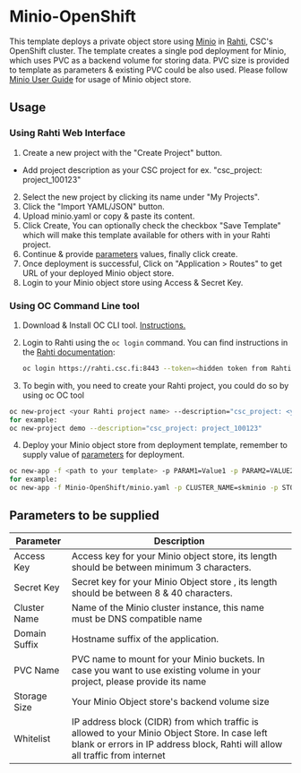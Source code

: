 # Minio-OpenShift

This template deploys a private object store using [Minio](https://min.io/) in [Rahti](https://rahti.csc.fi/), CSC's OpenShift cluster. The template creates a single pod deployment for Minio, which uses PVC as a backend volume for storing data. PVC size is provided to template as parameters & existing PVC could be also used. Please follow [Minio User Guide](https://www.markdownguide.org/basic-syntax/) for usage of Minio object store.

## Usage

### Using Rahti Web Interface
1. Create a new project with the "Create Project" button.
  * Add project description as your CSC project for ex. "csc_project: project_100123"
2. Select the new project by clicking its name under "My Projects".
3. Click the "Import YAML/JSON" button.
4. Upload minio.yaml or copy & paste its content.
5. Click Create, You can optionally check the checkbox "Save Template" which will make this template available for others with in your Rahti project.
6. Continue & provide [parameters](#parameters-to-be-supplied) values, finally click create.
7. Once deployment is successful, Click on "Application > Routes" to get URL of your deployed Minio object store.
8. Login to your Minio object store using Access & Secret Key.

### Using OC Command Line tool
1. Download & Install OC CLI tool. [Instructions.](https://docs.okd.io/latest/cli_reference/get_started_cli.html)
2. Login to Rahti using the `oc login` command. You can find
   instructions in the [Rahti documentation](https://rahti.csc.fi/usage/cli/):

   ```bash
   oc login https://rahti.csc.fi:8443 --token=<hidden token from Rahti>
   ```
3. To begin with, you need to create your Rahti project, you could do so by using oc OC tool
 ```bash
oc new-project <your Rahti project name> --description="csc_project: <your CSC project name>"
for example:
oc new-project demo --description="csc_project: project_100123"
```
4. Deploy your Minio object store from deployment template, remember to supply value of [parameters](#parameters-to-be-supplied) for deployment.  
```bash
oc new-app -f <path to your template> -p PARAM1=Value1 -p PARAM2=VALUE2 -p PARAM3=VALUE3
for example:
oc new-app -f Minio-OpenShift/minio.yaml -p CLUSTER_NAME=skminio -p STORAGE_SIZE=2Gi
```
## Parameters to be supplied

|Parameter|	Description|
|---------|------------|
|Access Key	| Access key for your Minio object store, its length should be between minimum 3 characters.|
|Secret Key	|Secret key for your Minio Object store , its length should be between 8 & 40 characters.|
|Cluster Name	|Name of the Minio cluster instance, this name must be DNS compatible name|
|Domain Suffix	| Hostname suffix of the application.|
|PVC Name |	PVC name to mount for your Minio buckets. In case you want to use existing volume in your project, please provide its name|
|Storage Size|	Your Minio Object store's backend volume size|
|Whitelist|	IP address block (CIDR) from which traffic is allowed to your Minio Object Store. In case left blank or errors in IP address block, Rahti will allow all traffic from internet |
